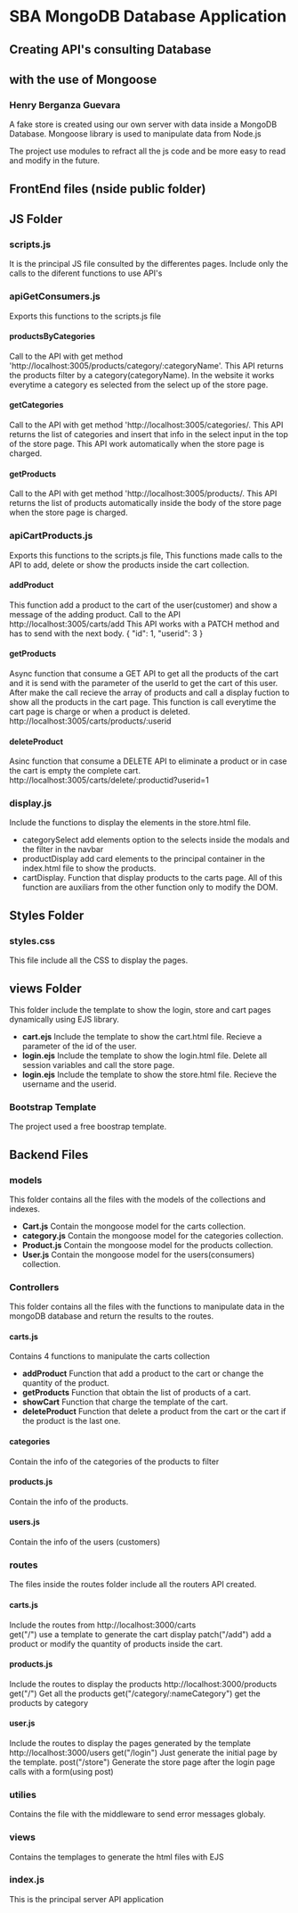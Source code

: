 # SBA MongoDB  Database Application
## Creating API's consulting Database
## with the use of Mongoose
### Henry Berganza Guevara

A fake store is created using our own server with data inside a MongoDB Database.  Mongoose library is used to manipulate
data from Node.js

The project use modules to refract all the js code and be more easy to read and modify in the future.

## FrontEnd files (nside public folder)

## JS Folder
### scripts.js
It is the principal JS file consulted by the differentes pages.  Include only the calls to the diferent functions to use API's

### apiGetConsumers.js
Exports this functions to the scripts.js file

#### productsByCategories
Call to the API with get method 'http://localhost:3005/products/category/:categoryName'.  This API returns the products filter by a category(categoryName).  In the website it works everytime a category es selected from the select up of the store page.
#### getCategories
Call to the API with get method 'http://localhost:3005/categories/.  This API returns the list of categories and insert that info in the select input in the top of the store page.  This API work automatically when the store page is charged.

#### getProducts
Call to the API with get method 'http://localhost:3005/products/.  This API returns the list of products automatically inside the body of the store page when the store page is charged.

### apiCartProducts.js
Exports this functions to the scripts.js file,  This functions made calls to the API to add, delete or show the products inside the cart collection.

#### addProduct 
This function add a product to the cart of the user(customer) and show a message of the adding product.  Call to the API 
http://localhost:3005/carts/add
This API works with a PATCH method and has to send with the next body.
    {
      "id": 1,
      "userid": 3
    }

#### getProducts
Async function that consume a GET API to get all the products of the cart and it is send with the parameter of the userId to get the cart of this user.  After make the call recieve the array of products and  call a display fuction to show all the products in the cart page.  This function is call everytime the cart page is charge or when a product is deleted.
http://localhost:3005/carts/products/:userid

#### deleteProduct 
Asinc function that consume a DELETE API to eliminate a product or in case the cart is empty the complete cart.
http://localhost:3005/carts/delete/:productid?userid=1


### display.js
Include the functions to display the elements in the store.html file.
- categorySelect  add elements option to the selects inside the modals and the filter in the navbar
- productDisplay add card elements to the principal container in the index.html file to show the products.
- cartDisplay. Function that display products to the carts page.
All of this function are auxiliars from the other function only to modify the DOM.

## Styles Folder
### styles.css
This file include all the CSS to display the pages.

## views Folder
This folder include the template to show the login, store and cart pages dynamically using EJS library.
- **cart.ejs** Include the template to show the cart.html file. Recieve a parameter of the id of the user.
- **login.ejs** Include the template to show the login.html file. Delete all session variables and call the store page.
- **login.ejs** Include the template to show the store.html file. Recieve the username and the userid.

### Bootstrap Template
The project used a free boostrap template. 


## Backend Files

### models
This folder contains all the files with the models of the collections and indexes.
- **Cart.js** Contain the mongoose model for the carts collection.
- **category.js** Contain the mongoose model for the categories collection.
- **Product.js** Contain the mongoose model for the products collection.
- **User.js** Contain the mongoose model for the users(consumers) collection.

### Controllers
This folder contains all the files with the functions to manipulate data in the mongoDB database and return the results to the routes.

#### carts.js
Contains 4 functions to manipulate the carts collection
 - **addProduct** Function that add a product to the cart or change the quantity of the product.
 - **getProducts** Function that obtain the list of products of a cart.
 - **showCart** Function that charge the template of the cart.
 - **deleteProduct** Function that delete a product from the cart or the cart if the product is the last one.


#### categories
Contain the info of the categories of the products to filter
#### products.js
Contain the info of the products.
#### users.js
Contain the info of the users (customers)

### routes
The files inside the routes folder include all the routers API created.

#### carts.js
Include the routes from http://localhost:3000/carts  
get("/")  use a template to generate the cart display
patch("/add") add a product or modify the quantity of products inside the cart.

#### products.js
Include the routes to display the products http://localhost:3000/products
get("/")  Get all the products
get("/category/:nameCategory") get the products by category

#### user.js
Include the routes to display the pages generated by the template http://localhost:3000/users
get("/login")  Just generate the initial page by the template.
post("/store")  Generate the store page after the login page calls with a form(using post)

### utilies
Contains the file with the middleware to send error messages globaly.

### views
Contains the templages to generate the html files with EJS

###  index.js
This is the principal server API application 



